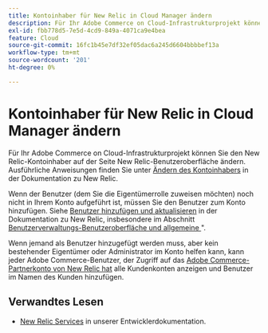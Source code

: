 ```yaml
---
title: Kontoinhaber für New Relic in Cloud Manager ändern
description: Für Ihr Adobe Commerce on Cloud-Infrastrukturprojekt können Sie den New Relic-Kontoinhaber auf der Seite New Relic-Benutzeroberfläche ändern. Ausführliche Anweisungen finden Sie unter [Tutorial zum Verwalten von Konten und Benutzerzugriff](https://docs.newrelic.com/docs/accounts/accounts-billing/new-relic-one-user-management/account-user-mgmt-tutorial/) in der Dokumentation zu New Relic.
exl-id: fbb778d5-7e5d-4cd9-849a-4071ca9e4bea
feature: Cloud
source-git-commit: 16fc1b45e7df32ef05dac6a245d6604bbbbef13a
workflow-type: tm+mt
source-wordcount: '201'
ht-degree: 0%

---
```


# Kontoinhaber für New Relic in Cloud Manager ändern

Für Ihr Adobe Commerce on Cloud-Infrastrukturprojekt können Sie den New Relic-Kontoinhaber auf der Seite New Relic-Benutzeroberfläche ändern. Ausführliche Anweisungen finden Sie unter [Ändern des Kontoinhabers](https://docs.newrelic.com/docs/accounts/accounts-billing/new-relic-one-user-management/account-user-mgmt-tutorial/) in der Dokumentation zu New Relic.

Wenn der Benutzer (dem Sie die Eigentümerrolle zuweisen möchten) noch nicht in Ihrem Konto aufgeführt ist, müssen Sie den Benutzer zum Konto hinzufügen. Siehe [Benutzer hinzufügen und aktualisieren](https://docs.newrelic.com/docs/accounts/accounts-billing/new-relic-one-user-management/user-management-ui-and-tasks/#add-users) in der Dokumentation zu New Relic, insbesondere im Abschnitt [Benutzerverwaltungs-Benutzeroberfläche und allgemeine &#x200B;](https://docs.newrelic.com/docs/accounts/accounts-billing/new-relic-one-user-management/user-management-ui-and-tasks/#where)&quot;.

Wenn jemand als Benutzer hinzugefügt werden muss, aber kein bestehender Eigentümer oder Administrator im Konto helfen kann, kann jeder Adobe Commerce-Benutzer, der Zugriff auf das [Adobe Commerce-Partnerkonto von New Relic hat](https://account.newrelic.com/accounts/1311131/users) alle Kundenkonten anzeigen und Benutzer im Namen des Kunden hinzufügen.

## Verwandtes Lesen

* [New Relic Services](https://experienceleague.adobe.com/de/docs/commerce-cloud-service/user-guide/monitor/new-relic/new-relic-service) in unserer Entwicklerdokumentation.
